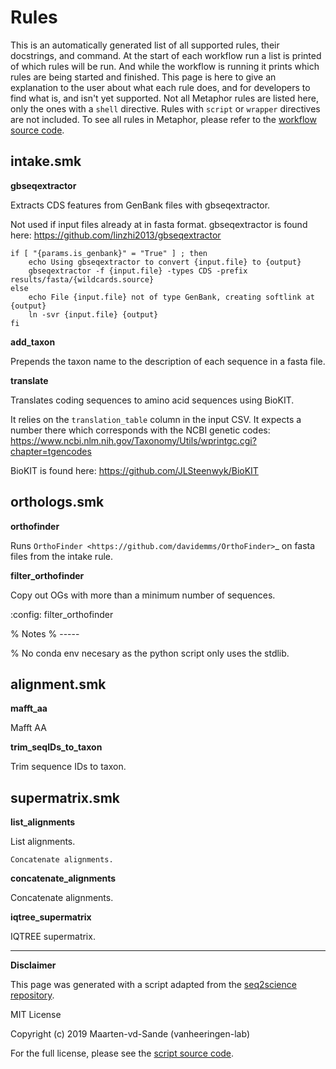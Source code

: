 
# Rules

This is an automatically generated list of all supported rules, their docstrings, and command. At the start of each 
workflow run a list is printed of which rules will be run. And while the workflow is running it prints which rules are
being started and finished. This page is here to give an explanation to the user about what each rule does, and for
developers to find what is, and isn't yet supported. Not all Metaphor rules are listed here, only the ones with a
`shell` directive. Rules with `script` or `wrapper` directives are not included. To see all rules in Metaphor, 
please refer to the [workflow source code](https://github.com/vinisalazar/metaphor/tree/main/workflow).
## intake.smk
**gbseqextractor**

Extracts CDS features from GenBank files with gbseqextractor.

Not used if input files already at in fasta format.
gbseqextractor is found here: https://github.com/linzhi2013/gbseqextractor

```
if [ "{params.is_genbank}" = "True" ] ; then
    echo Using gbseqextractor to convert {input.file} to {output}
    gbseqextractor -f {input.file} -types CDS -prefix results/fasta/{wildcards.source}
else
    echo File {input.file} not of type GenBank, creating softlink at {output}
    ln -svr {input.file} {output}
fi
```

**add_taxon**

Prepends the taxon name to the description of each sequence in a fasta file.

**translate**

Translates coding sequences to amino acid sequences using BioKIT.

It relies on the `translation_table` column in the input CSV.
It expects a number there which corresponds with the NCBI genetic codes: 
https://www.ncbi.nlm.nih.gov/Taxonomy/Utils/wprintgc.cgi?chapter=tgencodes

BioKIT is found here: https://github.com/JLSteenwyk/BioKIT

## orthologs.smk
**orthofinder**

Runs `OrthoFinder <https://github.com/davidemms/OrthoFinder>`_ on fasta files from the intake rule.

**filter_orthofinder**

Copy out OGs with more than a minimum number of sequences.

:config: filter_orthofinder


% Notes
% -----

% No conda env necesary as the python script only uses the stdlib.

## alignment.smk
**mafft_aa**

Mafft AA

**trim_seqIDs_to_taxon**

Trim sequence IDs to taxon.

## supermatrix.smk
**list_alignments**

List alignments.

```
Concatenate alignments.
```

**concatenate_alignments**

Concatenate alignments.

**iqtree_supermatrix**

IQTREE supermatrix.


---

**Disclaimer**

This page was generated with a script adapted from the 
[seq2science repository](https://github.com/vanheeringen-lab/seq2science).

MIT License

Copyright (c) 2019 Maarten-vd-Sande (vanheeringen-lab)

For the full license, please see the
[script source code](https://github.com/rbturnbull/phyloflow/blob/master/docs/scripts/rule_description.py).
